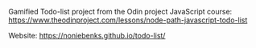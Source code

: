 Gamified Todo-list project from the Odin project JavaScript course: https://www.theodinproject.com/lessons/node-path-javascript-todo-list

Website: https://noniebenks.github.io/todo-list/
